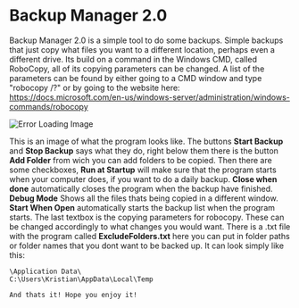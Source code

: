 # Backup Manager 2.0

Backup Manager 2.0 is a simple tool to do some backups. Simple backups that just copy what files you want to a different location, perhaps even a different drive. Its build on a command in the Windows CMD, called RoboCopy, all of its copying parameters can be changed. A list of the parameters can be found by either going to a CMD window and type "robocopy /?" or by going to the website here: https://docs.microsoft.com/en-us/windows-server/administration/windows-commands/robocopy

![Error Loading Image](https://k2wdjg.db.files.1drv.com/y4m2mMmUPdG3Zhws4wG8Cr6P2yOjmLOgFcs0PuKT1ROTSNneBcKreE0mBvpQGBxyM7_CsmDwAFggmD7tRrTlhDryJjGQGeb5dTcfAyTtpwkWXrTUtMgN1dvse-v7PAd-JJCjmi5rZ3eZ70VnvuYVdjnPI5KiuLGPIX9d9qQq5_HzfljvzlG12cxkEFohtwD9cx3LUAJ1EPfHGLStxJAQn3Ybg/sample.PNG?psid=1)

This is an image of what the program looks like. The buttons **Start Backup** and **Stop Backup** says what they do, right below them there is the button **Add Folder** from wich you can add folders to be copied. Then there are some checkboxes, **Run at Startup** will make sure that the program starts when your computer does, if you want to do a daily backup. **Close when done** automatically closes the program when the backup have finished. **Debug Mode** Shows all the files thats being copied in a different window. **Start When Open** automatically starts the backup list when the program starts. The last textbox is the copying parameters for robocopy. These can be changed accordingly to what changes you would want. There is a .txt file with the program called **ExcludeFolders.txt** here you can put in folder paths or folder names that you dont want to be backed up. It can look simply like this:

    \Application Data\
    C:\Users\Kristian\AppData\Local\Temp
    
    And thats it! Hope you enjoy it!
